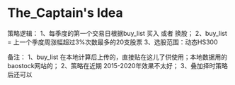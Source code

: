 # The_Captain's Idea

策略逻辑：
1、每季度的第一个交易日根据buy_list 买入 或者 换股；
2、buy_list = 上一个季度周涨幅超过3%次数最多的20支股票
3、选股范围：动态HS300

备注：
1、buy_list 在本地计算后上传的，直接贴在这儿了供使用；本地数据用的baostock网站的；
2、策略在近期 2015-2020年效果不太好；
3、叠加择时策略后还可以